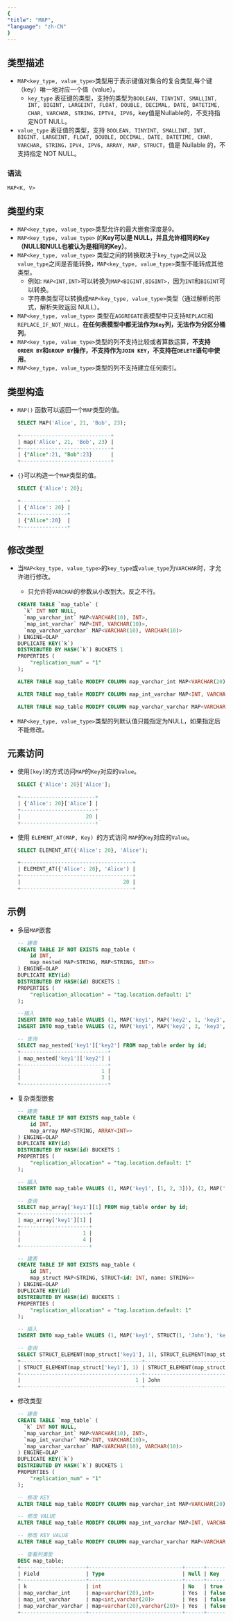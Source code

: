 ```yaml
---
{
"title": "MAP",
"language": "zh-CN"
}
---
```


## 类型描述

- `MAP<key_type, value_type>`类型用于表示键值对集合的复合类型,每个键（key）唯一地对应一个值（value）。
  - `key_type` 表征键的类型，支持的类型为`BOOLEAN, TINYINT, SMALLINT, INT, BIGINT, LARGEINT, FLOAT, DOUBLE, DECIMAL, DATE, DATETIME, CHAR, VARCHAR, STRING，IPTV4, IPV6`，key值是Nullable的，不支持指定NOT NULL。
- `value_type` 表征值的类型，支持 `BOOLEAN, TINYINT, SMALLINT, INT, BIGINT, LARGEINT, FLOAT, DOUBLE, DECIMAL, DATE, DATETIME, CHAR, VARCHAR, STRING，IPV4, IPV6, ARRAY, MAP, STRUCT`，值是 Nullable 的，不支持指定 NOT NULL。

### 语法
`MAP<K, V>`
  
## 类型约束
- `MAP<key_type, value_type>`类型允许的最大嵌套深度是9。
- `MAP<key_type, value_type>` 的**Key可以是 NULL，并且允许相同的Key（NULL和NULL也被认为是相同的Key）**。
- `MAP<key_type, value_type>` 类型之间的转换取决于`key_type`之间以及`value_type`之间是否能转换，`MAP<key_type, value_type>`类型不能转成其他类型。
  - 例如: `MAP<INT,INT>`可以转换为`MAP<BIGINT,BIGINT>`，因为`INT`和`BIGINT`可以转换。
  - 字符串类型可以转换成`MAP<key_type, value_type>`类型（通过解析的形式，解析失败返回 NULL）。
- `MAP<key_type, value_type>` 类型在`AGGREGATE`表模型中只支持`REPLACE`和`REPLACE_IF_NOT_NULL`，**在任何表模型中都无法作为`Key`列，无法作为分区分桶列**。
- `MAP<key_type, value_type>`类型的列不支持比较或者算数运算，**不支持`ORDER BY`和`GROUP BY`操作，不支持作为`JOIN KEY`，不支持在`DELETE`语句中使用**。
- `MAP<key_type, value_type>`类型的列不支持建立任何索引。

## 类型构造
- `MAP()` 函数可以返回一个`MAP`类型的值。

  ````SQL
  SELECT MAP('Alice', 21, 'Bob', 23);

  +-----------------------------+
  | map('Alice', 21, 'Bob', 23) |
  +-----------------------------+
  | {"Alice":21, "Bob":23}      |
  +-----------------------------+
  ````
- `{}`可以构造一个`MAP`类型的值。
  ```SQL
  SELECT {'Alice': 20};

  +---------------+
  | {'Alice': 20} |
  +---------------+
  | {"Alice":20}  |
  +---------------+
  ```

## 修改类型

- 当`MAP<key_type, value_type>`的`key_type`或`value_type`为`VARCHAR`时，才允许进行修改。
   - 只允许将`VARCHAR`的参数从小改到大。反之不行。

    ```SQL
    CREATE TABLE `map_table` (
      `k` INT NOT NULL,
      `map_varchar_int` MAP<VARCHAR(10), INT>,
      `map_int_varchar` MAP<INT, VARCHAR(10)>,
      `map_varchar_varchar` MAP<VARCHAR(10), VARCHAR(10)>
    ) ENGINE=OLAP
    DUPLICATE KEY(`k`)
    DISTRIBUTED BY HASH(`k`) BUCKETS 1
    PROPERTIES (
        "replication_num" = "1"
    );

    ALTER TABLE map_table MODIFY COLUMN map_varchar_int MAP<VARCHAR(20), INT>;

    ALTER TABLE map_table MODIFY COLUMN map_int_varchar MAP<INT, VARCHAR(20)>;

    ALTER TABLE map_table MODIFY COLUMN map_varchar_varchar MAP<VARCHAR(20), VARCHAR(20)>;
    ```
- `MAP<key_type, value_type>`类型的列默认值只能指定为NULL，如果指定后不能修改。

## 元素访问
- 使用`[key]`的方式访问`MAP`的`Key`对应的`Value`。
  ```SQL
  SELECT {'Alice': 20}['Alice'];

  +------------------------+
  | {'Alice': 20}['Alice'] |
  +------------------------+
  |                     20 |
  +------------------------+`
  ```

- 使用 `ELEMENT_AT(MAP, Key) `的方式访问 `MAP`的`Key`对应的`Value`。
  ```SQL
  SELECT ELEMENT_AT({'Alice': 20}, 'Alice');

  +------------------------------------+
  | ELEMENT_AT({'Alice': 20}, 'Alice') |
  +------------------------------------+
  |                                 20 |
  +------------------------------------+
  ```

## 示例

- 多层`MAP`嵌套

  ```SQL
  -- 建表
  CREATE TABLE IF NOT EXISTS map_table (
      id INT,
      map_nested MAP<STRING, MAP<STRING, INT>>
  ) ENGINE=OLAP
  DUPLICATE KEY(id)
  DISTRIBUTED BY HASH(id) BUCKETS 1
  PROPERTIES (
      "replication_allocation" = "tag.location.default: 1"
  );

  --插入
  INSERT INTO map_table VALUES (1, MAP('key1', MAP('key2', 1, 'key3', 2)));
  INSERT INTO map_table VALUES (2, MAP('key1', MAP('key2', 3, 'key3', 4)));

  -- 查询
  SELECT map_nested['key1']['key2'] FROM map_table order by id;
  +----------------------------+
  | map_nested['key1']['key2'] |
  +----------------------------+
  |                          1 |
  |                          3 |
  +----------------------------+

  ```
- 复杂类型嵌套

  ```SQL
  -- 建表
  CREATE TABLE IF NOT EXISTS map_table (
      id INT,
      map_array MAP<STRING, ARRAY<INT>>
  ) ENGINE=OLAP
  DUPLICATE KEY(id)
  DISTRIBUTED BY HASH(id) BUCKETS 1
  PROPERTIES (
      "replication_allocation" = "tag.location.default: 1"
  );

  -- 插入
  INSERT INTO map_table VALUES (1, MAP('key1', [1, 2, 3])), (2, MAP('key1', [4, 5, 6]));

  -- 查询
  SELECT map_array['key1'][1] FROM map_table order by id;
  +----------------------+
  | map_array['key1'][1] |
  +----------------------+
  |                    1 |
  |                    4 |
  +----------------------+

  -- 建表
  CREATE TABLE IF NOT EXISTS map_table (
      id INT,
      map_struct MAP<STRING, STRUCT<id: INT, name: STRING>>
  ) ENGINE=OLAP
  DUPLICATE KEY(id)
  DISTRIBUTED BY HASH(id) BUCKETS 1
  PROPERTIES (
      "replication_allocation" = "tag.location.default: 1"
  );

  -- 插入
  INSERT INTO map_table VALUES (1, MAP('key1', STRUCT(1, 'John'), 'key2', STRUCT(3, 'Jane')));

  -- 查询
  SELECT STRUCT_ELEMENT(map_struct['key1'], 1), STRUCT_ELEMENT(map_struct['key1'], 'name') FROM map_table order by id;
  +---------------------------------------+--------------------------------------------+
  | STRUCT_ELEMENT(map_struct['key1'], 1) | STRUCT_ELEMENT(map_struct['key1'], 'name') |
  +---------------------------------------+--------------------------------------------+
  |                                     1 | John                                       |
  +---------------------------------------+--------------------------------------------+
  ```

- 修改类型

  ```SQL
  -- 建表
  CREATE TABLE `map_table` (
    `k` INT NOT NULL,
    `map_varchar_int` MAP<VARCHAR(10), INT>,
    `map_int_varchar` MAP<INT, VARCHAR(10)>,
    `map_varchar_varchar` MAP<VARCHAR(10), VARCHAR(10)>
  ) ENGINE=OLAP
  DUPLICATE KEY(`k`)
  DISTRIBUTED BY HASH(`k`) BUCKETS 1
  PROPERTIES (
      "replication_num" = "1"
  );

  -- 修改 KEY
  ALTER TABLE map_table MODIFY COLUMN map_varchar_int MAP<VARCHAR(20), INT>;

  -- 修改 VALUE
  ALTER TABLE map_table MODIFY COLUMN map_int_varchar MAP<INT, VARCHAR(20)>;

  -- 修改 KEY VALUE
  ALTER TABLE map_table MODIFY COLUMN map_varchar_varchar MAP<VARCHAR(20), VARCHAR(20)>;

  -- 查看列类型
  DESC map_table;
  +---------------------+------------------------------+------+-------+---------+-------+
  | Field               | Type                         | Null | Key   | Default | Extra |
  +---------------------+------------------------------+------+-------+---------+-------+
  | k                   | int                          | No   | true  | NULL    |       |
  | map_varchar_int     | map<varchar(20),int>         | Yes  | false | NULL    | NONE  |
  | map_int_varchar     | map<int,varchar(20)>         | Yes  | false | NULL    | NONE  |
  | map_varchar_varchar | map<varchar(20),varchar(20)> | Yes  | false | NULL    | NONE  |
  +---------------------+------------------------------+------+-------+---------+-------+
  ```
